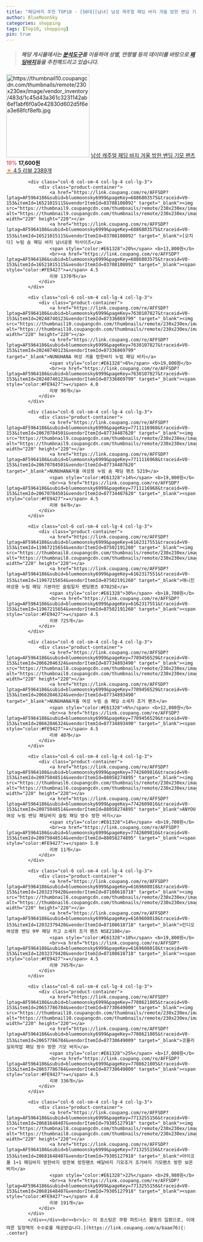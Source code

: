 ```yaml
---
title: "패딩바지 추천 TOP10 - [50대][남녀] 남성 캐주얼 패딩 바지 겨울 방한 밴딩 기모 팬츠"
author: BlueMoonSky
categories: shopping
tags: [Top10, shopping]
pin: true
---
```


> ##### 해당 게시물에서는 [**분석도구**](https://itemscout.io/)를 이용하여 **성별**, **연령별** 등의 데이터를 바탕으로 [**패딩바지**](https://link.coupang.com/a/baae76)들을 추천해드리고 있습니다.
<div class="container"><div class="row">
            <div class="col-6 col-sm-4 col-lg-4 col-lg-3">
                <div class="product-container">
                    <a href="https://link.coupang.com/re/AFFSDP?lptag=AF5964186&subid=bluemoonsky6999&pageKey=6905735966&traceid=V0-153&itemId=16623868773&vendorItemId=83808409868" target="_blank"><img src="https://thumbnail10.coupangcdn.com/thumbnails/remote/230x230ex/image/vendor_inventory/483d/1c45d43a361c3231142ab6ef1abf6f0a0e42830d602d5f6ea3e68fcf8efb.jpg" alt="https://thumbnail10.coupangcdn.com/thumbnails/remote/230x230ex/image/vendor_inventory/483d/1c45d43a361c3231142ab6ef1abf6f0a0e42830d602d5f6ea3e68fcf8efb.jpg" width="220" height="220"></a>
                    <a href="https://link.coupang.com/re/AFFSDP?lptag=AF5964186&subid=bluemoonsky6999&pageKey=6905735966&traceid=V0-153&itemId=16623868773&vendorItemId=83808409868" target="_blank">남성 캐주얼 패딩 바지 겨울 방한 밴딩 기모 팬츠</a>
                    <span style="color:#E61328">19%</span> <b>17,600원</b>
                    <br><a href="https://link.coupang.com/re/AFFSDP?lptag=AF5964186&subid=bluemoonsky6999&pageKey=6905735966&traceid=V0-153&itemId=16623868773&vendorItemId=83808409868" target="_blank"><span style="color:#FE9427">★</span> 4.5
                    리뷰 2389개</a>
                </div>
            </div>
            
            <div class="col-6 col-sm-4 col-lg-4 col-lg-3">
                <div class="product-container">
                    <a href="https://link.coupang.com/re/AFFSDP?lptag=AF5964186&subid=bluemoonsky6999&pageKey=6886803575&traceid=V0-153&itemId=16521015115&vendorItemId=83708108092" target="_blank"><img src="https://thumbnail9.coupangcdn.com/thumbnails/remote/230x230ex/image/vendor_inventory/00c5/7342610a150aaf2aad9aa694fd20af93fa0b033602a9fea4e73387fff92e.jpg" alt="https://thumbnail9.coupangcdn.com/thumbnails/remote/230x230ex/image/vendor_inventory/00c5/7342610a150aaf2aad9aa694fd20af93fa0b033602a9fea4e73387fff92e.jpg" width="220" height="220"></a>
                    <a href="https://link.coupang.com/re/AFFSDP?lptag=AF5964186&subid=bluemoonsky6999&pageKey=6886803575&traceid=V0-153&itemId=16521015115&vendorItemId=83708108092" target="_blank">[오지다] 누빔 솜 패딩 바지 남녀공용 빅사이즈</a>
                    <span style="color:#E61328">20%</span> <b>13,800원</b>
                    <br><a href="https://link.coupang.com/re/AFFSDP?lptag=AF5964186&subid=bluemoonsky6999&pageKey=6886803575&traceid=V0-153&itemId=16521015115&vendorItemId=83708108092" target="_blank"><span style="color:#FE9427">★</span> 4.5
                    리뷰 1370개</a>
                </div>
            </div>
            
            <div class="col-6 col-sm-4 col-lg-4 col-lg-3">
                <div class="product-container">
                    <a href="https://link.coupang.com/re/AFFSDP?lptag=AF5964186&subid=bluemoonsky6999&pageKey=7630107827&traceid=V0-153&itemId=20248740123&vendorItemId=87336869799" target="_blank"><img src="https://thumbnail10.coupangcdn.com/thumbnails/remote/230x230ex/image/vendor_inventory/9649/01dbc1a9fc6cd60297612cd1e0b3f800fa3ac9250e2be2a2db1aae99a129.png" alt="https://thumbnail10.coupangcdn.com/thumbnails/remote/230x230ex/image/vendor_inventory/9649/01dbc1a9fc6cd60297612cd1e0b3f800fa3ac9250e2be2a2db1aae99a129.png" width="220" height="220"></a>
                    <a href="https://link.coupang.com/re/AFFSDP?lptag=AF5964186&subid=bluemoonsky6999&pageKey=7630107827&traceid=V0-153&itemId=20248740123&vendorItemId=87336869799" target="_blank">NUNUHANA 여성 겨울 방한바지 누빔 패딩 바지</a>
                    <span style="color:#E61328">6%</span> <b>19,800원</b>
                    <br><a href="https://link.coupang.com/re/AFFSDP?lptag=AF5964186&subid=bluemoonsky6999&pageKey=7630107827&traceid=V0-153&itemId=20248740123&vendorItemId=87336869799" target="_blank"><span style="color:#FE9427">★</span> 4.0
                    리뷰 90개</a>
                </div>
            </div>
            
            <div class="col-6 col-sm-4 col-lg-4 col-lg-3">
                <div class="product-container">
                    <a href="https://link.coupang.com/re/AFFSDP?lptag=AF5964186&subid=bluemoonsky6999&pageKey=7711116968&traceid=V0-153&itemId=20670784501&vendorItemId=87734487620" target="_blank"><img src="https://thumbnail9.coupangcdn.com/thumbnails/remote/230x230ex/image/vendor_inventory/199c/3acc6a5dee92f54644db70b436f3c207fd962b18bcc4f8c10ad168e79b6d.png" alt="https://thumbnail9.coupangcdn.com/thumbnails/remote/230x230ex/image/vendor_inventory/199c/3acc6a5dee92f54644db70b436f3c207fd962b18bcc4f8c10ad168e79b6d.png" width="220" height="220"></a>
                    <a href="https://link.coupang.com/re/AFFSDP?lptag=AF5964186&subid=bluemoonsky6999&pageKey=7711116968&traceid=V0-153&itemId=20670784501&vendorItemId=87734487620" target="_blank">NUNUHANA겨울 여성용 누빔 솜 패딩 팬츠 S219</a>
                    <span style="color:#E61328">14%</span> <b>19,800원</b>
                    <br><a href="https://link.coupang.com/re/AFFSDP?lptag=AF5964186&subid=bluemoonsky6999&pageKey=7711116968&traceid=V0-153&itemId=20670784501&vendorItemId=87734487620" target="_blank"><span style="color:#FE9427">★</span> 4.5
                    리뷰 94개</a>
                </div>
            </div>
            
            <div class="col-6 col-sm-4 col-lg-4 col-lg-3">
                <div class="product-container">
                    <a href="https://link.coupang.com/re/AFFSDP?lptag=AF5964186&subid=bluemoonsky6999&pageKey=6162317551&traceid=V0-153&itemId=11967215654&vendorItemId=87502191260" target="_blank"><img src="https://thumbnail8.coupangcdn.com/thumbnails/remote/230x230ex/image/vendor_inventory/5de8/9c72598431081ed57d04a558025bdbbfc46f2665e7a15b4a67196e3debfc.jpg" alt="https://thumbnail8.coupangcdn.com/thumbnails/remote/230x230ex/image/vendor_inventory/5de8/9c72598431081ed57d04a558025bdbbfc46f2665e7a15b4a67196e3debfc.jpg" width="220" height="220"></a>
                    <a href="https://link.coupang.com/re/AFFSDP?lptag=AF5964186&subid=bluemoonsky6999&pageKey=6162317551&traceid=V0-153&itemId=11967215654&vendorItemId=87502191260" target="_blank">애니진 여성용 누빔 패딩 기본라인 슬림일자 밴딩팬츠 0702SE</a>
                    <span style="color:#E61328">30%</span> <b>18,700원</b>
                    <br><a href="https://link.coupang.com/re/AFFSDP?lptag=AF5964186&subid=bluemoonsky6999&pageKey=6162317551&traceid=V0-153&itemId=11967215654&vendorItemId=87502191260" target="_blank"><span style="color:#FE9427">★</span> 4.5
                    리뷰 725개</a>
                </div>
            </div>
            
            <div class="col-6 col-sm-4 col-lg-4 col-lg-3">
                <div class="product-container">
                    <a href="https://link.coupang.com/re/AFFSDP?lptag=AF5964186&subid=bluemoonsky6999&pageKey=7709456529&traceid=V0-153&itemId=20662046324&vendorItemId=87734893490" target="_blank"><img src="https://thumbnail8.coupangcdn.com/thumbnails/remote/230x230ex/image/vendor_inventory/9964/136ca8f5031f3d36b9b555141d1c143b0d2a5d839c9f5e969ac7ff3ef84a.png" alt="https://thumbnail8.coupangcdn.com/thumbnails/remote/230x230ex/image/vendor_inventory/9964/136ca8f5031f3d36b9b555141d1c143b0d2a5d839c9f5e969ac7ff3ef84a.png" width="220" height="220"></a>
                    <a href="https://link.coupang.com/re/AFFSDP?lptag=AF5964186&subid=bluemoonsky6999&pageKey=7709456529&traceid=V0-153&itemId=20662046324&vendorItemId=87734893490" target="_blank">NUNUHANA겨울 여성 누빔 솜 패딩 소세지 조거 팬츠</a>
                    <span style="color:#E61328">6%</span> <b>12,800원</b>
                    <br><a href="https://link.coupang.com/re/AFFSDP?lptag=AF5964186&subid=bluemoonsky6999&pageKey=7709456529&traceid=V0-153&itemId=20662046324&vendorItemId=87734893490" target="_blank"><span style="color:#FE9427">★</span> 4.5
                    리뷰 40개</a>
                </div>
            </div>
            
            <div class="col-6 col-sm-4 col-lg-4 col-lg-3">
                <div class="product-container">
                    <a href="https://link.coupang.com/re/AFFSDP?lptag=AF5964186&subid=bluemoonsky6999&pageKey=7742609816&traceid=V0-153&itemId=20975048514&vendorItemId=88058274895" target="_blank"><img src="https://thumbnail6.coupangcdn.com/thumbnails/remote/230x230ex/image/vendor_inventory/7a98/2b669915164dda7d329741ebce438a69f01596dcf0c8657351f22ad81937.jpeg" alt="https://thumbnail6.coupangcdn.com/thumbnails/remote/230x230ex/image/vendor_inventory/7a98/2b669915164dda7d329741ebce438a69f01596dcf0c8657351f22ad81937.jpeg" width="220" height="220"></a>
                    <a href="https://link.coupang.com/re/AFFSDP?lptag=AF5964186&subid=bluemoonsky6999&pageKey=7742609816&traceid=V0-153&itemId=20975048514&vendorItemId=88058274895" target="_blank">ANYOU 여성 누빔 밴딩 패딩바지 슬림 패딩 방수 방한 바지</a>
                    <span style="color:#E61328">14%</span> <b>19,700원</b>
                    <br><a href="https://link.coupang.com/re/AFFSDP?lptag=AF5964186&subid=bluemoonsky6999&pageKey=7742609816&traceid=V0-153&itemId=20975048514&vendorItemId=88058274895" target="_blank"><span style="color:#FE9427">★</span> 5.0
                    리뷰 11개</a>
                </div>
            </div>
            
            <div class="col-6 col-sm-4 col-lg-4 col-lg-3">
                <div class="product-container">
                    <a href="https://link.coupang.com/re/AFFSDP?lptag=AF5964186&subid=bluemoonsky6999&pageKey=6169608018&traceid=V0-153&itemId=12032379420&vendorItemId=87108618718" target="_blank"><img src="https://thumbnail6.coupangcdn.com/thumbnails/remote/230x230ex/image/vendor_inventory/4c13/38216a262f54c7c12e0572f4204c0d9ae9bef3ab228f78180e97d5774b2a.jpg" alt="https://thumbnail6.coupangcdn.com/thumbnails/remote/230x230ex/image/vendor_inventory/4c13/38216a262f54c7c12e0572f4204c0d9ae9bef3ab228f78180e97d5774b2a.jpg" width="220" height="220"></a>
                    <a href="https://link.coupang.com/re/AFFSDP?lptag=AF5964186&subid=bluemoonsky6999&pageKey=6169608018&traceid=V0-153&itemId=12032379420&vendorItemId=87108618718" target="_blank">인디오 여성용 밴딩 9부 패딩 카고 소세지 조거 팬츠 NSE2108</a>
                    <span style="color:#E61328">10%</span> <b>19,800원</b>
                    <br><a href="https://link.coupang.com/re/AFFSDP?lptag=AF5964186&subid=bluemoonsky6999&pageKey=6169608018&traceid=V0-153&itemId=12032379420&vendorItemId=87108618718" target="_blank"><span style="color:#FE9427">★</span> 4.5
                    리뷰 795개</a>
                </div>
            </div>
            
            <div class="col-6 col-sm-4 col-lg-4 col-lg-3">
                <div class="product-container">
                    <a href="https://link.coupang.com/re/AFFSDP?lptag=AF5964186&subid=bluemoonsky6999&pageKey=7708621805&traceid=V0-153&itemId=20657786784&vendorItemId=87730649009" target="_blank"><img src="https://thumbnail10.coupangcdn.com/thumbnails/remote/230x230ex/image/vendor_inventory/20a0/a4b8debec4137261b2bd92f060735e08fabddc57cc2c6954e99ba6782119.jpg" alt="https://thumbnail10.coupangcdn.com/thumbnails/remote/230x230ex/image/vendor_inventory/20a0/a4b8debec4137261b2bd92f060735e08fabddc57cc2c6954e99ba6782119.jpg" width="220" height="220"></a>
                    <a href="https://link.coupang.com/re/AFFSDP?lptag=AF5964186&subid=bluemoonsky6999&pageKey=7708621805&traceid=V0-153&itemId=20657786784&vendorItemId=87730649009" target="_blank">코믈리 실외작업 패딩 방수 방한 기모 바지</a>
                    <span style="color:#E61328">25%</span> <b>17,000원</b>
                    <br><a href="https://link.coupang.com/re/AFFSDP?lptag=AF5964186&subid=bluemoonsky6999&pageKey=7708621805&traceid=V0-153&itemId=20657786784&vendorItemId=87730649009" target="_blank"><span style="color:#FE9427">★</span> 4.5
                    리뷰 336개</a>
                </div>
            </div>
            
            <div class="col-6 col-sm-4 col-lg-4 col-lg-3">
                <div class="product-container">
                    <a href="https://link.coupang.com/re/AFFSDP?lptag=AF5964186&subid=bluemoonsky6999&pageKey=7713255156&traceid=V0-153&itemId=20681648407&vendorItemId=79305127918" target="_blank"><img src="https://thumbnail8.coupangcdn.com/thumbnails/remote/230x230ex/image/vendor_inventory/8a72/b3587d27aa608640a2a73a2aef80cddbe3793cff0766e4d618062994cee5.png" alt="https://thumbnail8.coupangcdn.com/thumbnails/remote/230x230ex/image/vendor_inventory/8a72/b3587d27aa608640a2a73a2aef80cddbe3793cff0766e4d618062994cee5.png" width="220" height="220"></a>
                    <a href="https://link.coupang.com/re/AFFSDP?lptag=AF5964186&subid=bluemoonsky6999&pageKey=7713255156&traceid=V0-153&itemId=20681648407&vendorItemId=79305127918" target="_blank">아이코몰 1+1 패딩바지 방한바지 방한복 방한팬츠 배달바지 기모조거 조거바지 기모팬츠 방한 보온바지</a>
                    <span style="color:#E61328">22%</span> <b>29,980원</b>
                    <br><a href="https://link.coupang.com/re/AFFSDP?lptag=AF5964186&subid=bluemoonsky6999&pageKey=7713255156&traceid=V0-153&itemId=20681648407&vendorItemId=79305127918" target="_blank"><span style="color:#FE9427">★</span> 4.0
                    리뷰 191개</a>
                </div>
            </div>
            </div></div><br><br>[👉 이 포스팅은 쿠팡 파트너스 활동의 일환으로, 이에 따른 일정액의 수수료를 제공받습니다.](https://link.coupang.com/a/baae76){: .center}